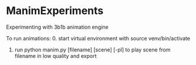 # ManimExperiments
Experimenting with 3b1b animation engine

To run animations:
0. start virtual environment with 
  source venv/bin/activate
1. run 
  python manim.py [filename] [scene] [-pl] 
to play scene from filename in low quality and export

